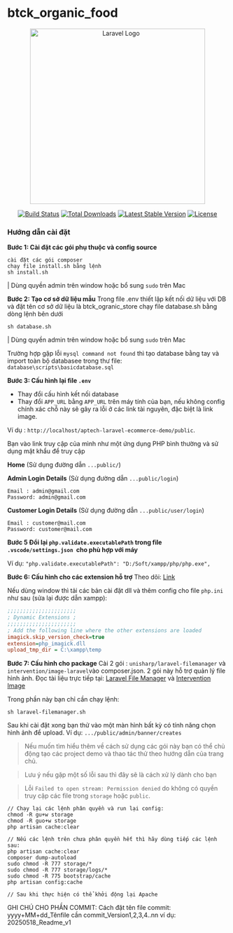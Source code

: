 # btck_organic_food

<p align="center"><a href="https://laravel.com" target="_blank"><img src="https://raw.githubusercontent.com/laravel/art/master/logo-lockup/5%20SVG/2%20CMYK/1%20Full%20Color/laravel-logolockup-cmyk-red.svg" width="400" alt="Laravel Logo"></a></p>

<p align="center">
<a href="https://github.com/laravel/framework/actions"><img src="https://github.com/laravel/framework/workflows/tests/badge.svg" alt="Build Status"></a>
<a href="https://packagist.org/packages/laravel/framework"><img src="https://img.shields.io/packagist/dt/laravel/framework" alt="Total Downloads"></a>
<a href="https://packagist.org/packages/laravel/framework"><img src="https://img.shields.io/packagist/v/laravel/framework" alt="Latest Stable Version"></a>
<a href="https://packagist.org/packages/laravel/framework"><img src="https://img.shields.io/packagist/l/laravel/framework" alt="License"></a>
</p>

### Hướng dẫn cài đặt

**Bước 1: Cài đặt các gói phụ thuộc và config source**

```shell
cài đặt các gói composer
chạy file install.sh bằng lệnh
sh install.sh
```

| Dùng quyền admin trên window hoặc bổ sung `sudo` trên Mac

**Bước 2: Tạo cơ sở dữ liệu mẫu**
Trong file .env thiết lập kết nối dữ liệu với DB và đặt tên cơ sở dữ liệu là btck_ogranic_store
chạy file database.sh bằng dòng lệnh bên dưới

```shell
sh database.sh
```

| Dùng quyền admin trên window hoặc bổ sung `sudo` trên Mac

Trường hợp gặp lỗi `mysql command not found` thì tạo database bằng tay và import toàn bộ databasee trong thư file: `database\scripts\basicdatabase.sql`

**Bước 3: Cấu hình lại file `.env`**

-   Thay đổi cấu hình kết nối database
-   Thay đổi `APP_URL` bằng `APP_URL` trên máy tính của bạn, nếu không config chính xác chỗ này sẽ gây ra lỗi ở các link tài nguyên, đặc biệt là link image.

Ví dụ : `http://localhost/aptech-laravel-ecommerce-demo/public`.

Bạn vào link truy cập của mình như một ứng dụng PHP bình thường và sử dụng mật khẩu để truy cập

**Home** (Sử dụng đường dẫn `...public/`)

**Admin Login Details** (Sử dụng đường dẫn `...public/login`)

```shell
Email : admin@gmail.com
Password: admin@gmail.com
```

**Customer Login Details** (Sử dụng đường dẫn `...public/user/login`)

```shell
Email : customer@mail.com
Password: customer@mail.com
```

**Bước 5 Đổi lại `php.validate.executablePath` trong file `.vscode/settings.json `cho phù hợp với máy**

Ví dụ: `"php.validate.executablePath": "D:/Soft/xampp/php/php.exe", `

**Bước 6: Cấu hình cho các extension hỗ trợ**
Theo dõi: [Link](https://ourcodeworld.com/articles/read/349/how-to-install-and-enable-the-imagick-extension-in-xampp-for-windows)

Nếu dùng window thì tải các bản cài đặt dll và thêm config cho file `php.ini` như sau (sửa lại được dẫn xampp):

```ini
;;;;;;;;;;;;;;;;;;;;;;
; Dynamic Extensions ;
;;;;;;;;;;;;;;;;;;;;;;
; Add the following line where the other extensions are loaded
imagick.skip_version_check=true
extension=php_imagick.dll
upload_tmp_dir = C:\xampp\temp
```

**Bước 7: Cấu hình cho package**
Cài 2 gói : `unisharp/laravel-filemanager` và `intervention/image-laravel`vào composer.json. 2 gói này hỗ trợ quản lý file hình ảnh. Đọc tài liệu trực tiếp tại: [Laravel File Manager](https://unisharp.github.io/laravel-filemanager) và [Intervention Image](https://github.com/Intervention/image)

Trong phần này bạn chỉ cần chạy lệnh:

```shell
sh laravel-filemanager.sh
```

Sau khi cài đặt xong bạn thử vào một màn hình bất kỳ có tính năng chọn hình ảnh để upload. Ví dụ: `.../public/admin/banner/creates`

> Nếu muốn tìm hiểu thêm về cách sử dụng các gói này bạn có thể chủ động tạo các project demo và thao tác thử theo hướng dẫn của trang chủ.

> Lưu ý nếu gặp một số lỗi sau thì đây sẽ là cách xử lý dành cho bạn

> Lỗi `Failed to open stream: Permission denied` do không có quyền truy cập các file trong `storage` hoặc `public`.

```shell
// Chạy lại các lệnh phân quyền và run lại config:
chmod -R gu+w storage
chmod -R guo+w storage
php artisan cache:clear

// Nếu các lệnh trên chưa phân quyền hết thì hãy dùng tiếp các lệnh sau:
php artisan cache:clear
composer dump-autoload
sudo chmod -R 777 storage/*
sudo chmod -R 777 storage/logs/*
sudo chmod -R 775 bootstrap/cache
php artisan config:cache

// Sau khi thực hiện có thể khởi động lại Apache
```

GHI CHÚ CHO PHẦN COMMIT:
Cách đặt tên file commit: yyyy+MM+dd_Tênfile cần commit_Version1,2,3,4..nn
ví dụ:
20250518_Readme_v1
